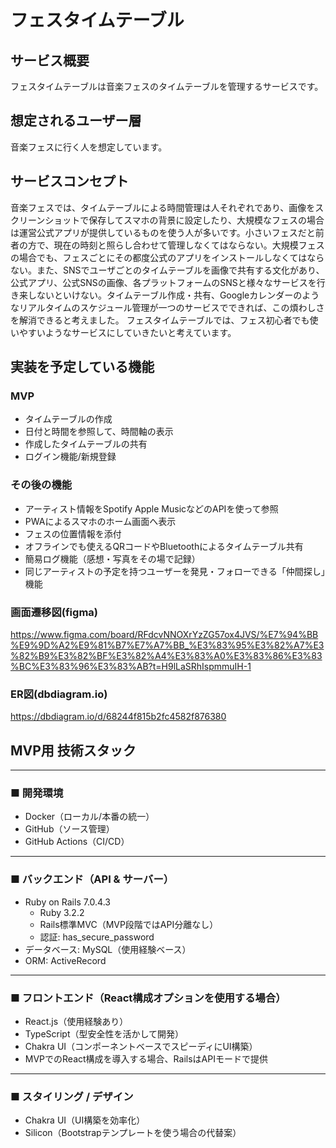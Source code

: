 # フェスタイムテーブル

## サービス概要
フェスタイムテーブルは音楽フェスのタイムテーブルを管理するサービスです。

## 想定されるユーザー層
音楽フェスに行く人を想定しています。

## サービスコンセプト
音楽フェスでは、タイムテーブルによる時間管理は人それぞれであり、画像をスクリーンショットで保存してスマホの背景に設定したり、大規模なフェスの場合は運営公式アプリが提供しているものを使う人が多いです。小さいフェスだと前者の方で、現在の時刻と照らし合わせて管理しなくてはならない。大規模フェスの場合でも、フェスごとにその都度公式のアプリをインストールしなくてはならない。また、SNSでユーザごとのタイムテーブルを画像で共有する文化があり、公式アプリ、公式SNSの画像、各プラットフォームのSNSと様々なサービスを行き来しないといけない。タイムテーブル作成・共有、Googleカレンダーのようなリアルタイムのスケジュール管理が一つのサービスでできれば、この煩わしさを解消できると考えました。
フェスタイムテーブルでは、フェス初心者でも使いやすいようなサービスにしていきたいと考えています。

## 実装を予定している機能
### MVP
- タイムテーブルの作成
- 日付と時間を参照して、時間軸の表示
- 作成したタイムテーブルの共有
- ログイン機能/新規登録
 
### その後の機能
- アーティスト情報をSpotify Apple MusicなどのAPIを使って参照
- PWAによるスマホのホーム画面へ表示
- フェスの位置情報を添付
- オフラインでも使えるQRコードやBluetoothによるタイムテーブル共有
- 簡易ログ機能（感想・写真をその場で記録）
- 同じアーティストの予定を持つユーザーを発見・フォローできる「仲間探し」機能
　
### 画面遷移図(figma)
https://www.figma.com/board/RFdcvNNOXrYzZG57ox4JVS/%E7%94%BB%E9%9D%A2%E9%81%B7%E7%A7%BB_%E3%83%95%E3%82%A7%E3%82%B9%E3%82%BF%E3%82%A4%E3%83%A0%E3%83%86%E3%83%BC%E3%83%96%E3%83%AB?t=H9lLaSRhIspmmuIH-1

### ER図(dbdiagram.io)
https://dbdiagram.io/d/68244f815b2fc4582f876380

## MVP用 技術スタック

---

### ■ 開発環境
- Docker（ローカル/本番の統一）
- GitHub（ソース管理）
- GitHub Actions（CI/CD）

---

### ■ バックエンド（API & サーバー）
- Ruby on Rails 7.0.4.3
  - Ruby 3.2.2
  - Rails標準MVC（MVP段階ではAPI分離なし）
  - 認証: has_secure_password
- データベース: MySQL（使用経験ベース）
- ORM: ActiveRecord

---

### ■ フロントエンド（React構成オプションを使用する場合）
- React.js（使用経験あり）
- TypeScript（型安全性を活かして開発）
- Chakra UI（コンポーネントベースでスピーディにUI構築）
- MVPでのReact構成を導入する場合、RailsはAPIモードで提供

---

### ■ スタイリング / デザイン
- Chakra UI（UI構築を効率化）
- Silicon（Bootstrapテンプレートを使う場合の代替案）
